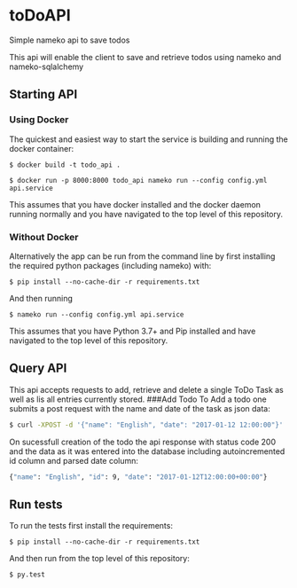 # toDoAPI
Simple nameko api to save todos

This api will enable the client to save and retrieve todos using nameko and nameko-sqlalchemy

## Starting API

### Using Docker
The quickest and easiest way to start the service is building and running the docker container:

`$ docker build -t todo_api . `

`$ docker run -p 8000:8000 todo_api nameko run --config config.yml api.service`

This assumes that you have docker installed and the docker daemon running normally and you have navigated to the top level of this repository.

### Without Docker
Alternatively the app can be run from the command line by first installing the required python packages (including nameko) with:

`$ pip install --no-cache-dir -r requirements.txt `

And then running

`$ nameko run --config config.yml api.service`

This assumes that you have Python 3.7+ and Pip installed and have navigated to the top level of this repository.

## Query API
This api accepts requests to add, retrieve and delete a single ToDo Task as well as lis all entries currently stored.
###Add Todo
To Add a todo one submits a post request with the name and date of the task as json data:

```sh
$ curl -XPOST -d '{"name": "English", "date": "2017-01-12 12:00:00"}' 'http://localhost:8000/todo/add/'
```

On sucessfull creation of the todo the api response with status code 200 and the data as it was entered into the database including autoincremented id column and parsed date column:

```sh
{"name": "English", "id": 9, "date": "2017-01-12T12:00:00+00:00"}
```


## Run tests
To run the tests first install the requirements:

`$ pip install --no-cache-dir -r requirements.txt `

And then run from the top level of this repository:

`$ py.test`
